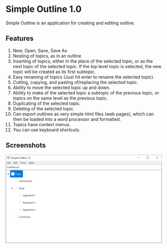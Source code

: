 # Simple Outline 1.0


Simple Outline is an application for creating and editing outline.

## Features
1. New, Open, Save, Save As
2. Nesting of topics, as in an outline
3. Inserting of topics, either in the place of the selected topic, or as the next topic of the selected topic. If the top level topic is selected, the new topic will be created as its first subtopic.
4. Easy renaming of topics (Just hit enter to rename the selected topic). 
5. Cutting, copying, and pasting of/replacing the selected topic.
6. Ability to move the selected topic up and down.
7. Ability to make of the selected topic a subtopic of the previous topic, or topics on the same level as the previous topic.
8. Duplicating of the selected topic.
9. Deleting of the selected topic.
10. Can export outlines as very simple html files (web pages), which can then be loaded into a word processor and formatted.
11. Topics have context menus.
12. You can use keyboard shortcuts.
## Screenshots
![alt text](/Screenshots/2021-03-05.png "Simple Outline 1.0")